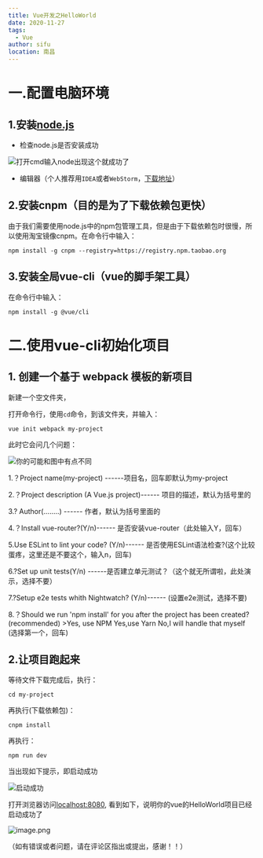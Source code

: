 ```yaml
---
title: Vue开发之HelloWorld
date: 2020-11-27
tags: 
  - Vue
author: sifu
location: 南昌
---
```


# 一.配置电脑环境

## 1.安装[node.js](http://nodejs.cn/)
- 检查node.js是否安装成功
  
![打开cmd输入node出现这个就成功了](http://upload-images.jianshu.io/upload_images/5011280-8a0afbf94891f749.png?imageMogr2/auto-orient/strip%7CimageView2/2/w/1240)

- 编辑器（个人推荐用`IDEA`或者`WebStorm`，[下载地址](https://www.jetbrains.com/)）

## 2.安装cnpm（目的是为了下载依赖包更快）

由于我们需要使用node.js中的npm包管理工具，但是由于下载依赖包时很慢，所以使用淘宝镜像cnpm。在命令行中输入：

```
npm install -g cnpm --registry=https://registry.npm.taobao.org
```

## 3.安装全局vue-cli（vue的脚手架工具）

在命令行中输入：
```
npm install -g @vue/cli
```
# 二.使用vue-cli初始化项目
## 1. 创建一个基于 webpack 模板的新项目
新建一个空文件夹，

打开命令行，使用`cd`命令，到该文件夹，并输入：
```
vue init webpack my-project
```
此时它会问几个问题：

![你的可能和图中有点不同](http://upload-images.jianshu.io/upload_images/5011280-0514885f27109cd4.png?imageMogr2/auto-orient/strip%7CimageView2/2/w/1240)


1.？Project name(my-project) ------项目名，回车即默认为my-project

2.？Project description (A Vue.js project)------ 项目的描述，默认为括号里的

3.? Author(........) ------ 作者，默认为括号里面的

4.？Install vue-router?(Y/n)------ 是否安装vue-router（此处输入Y，回车）

5.Use ESLint to lint your code? (Y/n)------ 是否使用ESLint语法检查?(这个比较蛋疼，这里还是不要这个，输入n，回车)

6.?Set up unit tests(Y/n) ------是否建立单元测试？（这个就无所谓啦，此处演示，选择不要）

7.?Setup e2e tests whith Nightwatch? (Y/n)------ (设置e2e测试，选择不要)

8.？Should we run 'npm install' for you after the project has been created?(recommended)
\>Yes, use NPM
    Yes,use Yarn
   No,I will handle that myself
(选择第一个，回车)
## 2.让项目跑起来
等待文件下载完成后，执行：
```
cd my-project
```
再执行(下载依赖包)：
```
cnpm install
```
再执行：
```
npm run dev
```
当出现如下提示，即启动成功

![启动成功](http://upload-images.jianshu.io/upload_images/5011280-d6ab02eb6f0c8a80.png?imageMogr2/auto-orient/strip%7CimageView2/2/w/1240)

打开浏览器访问[localhost:8080](http://localhost:8080/#/), 看到如下，说明你的vue的HelloWorld项目已经启动成功了

![image.png](http://upload-images.jianshu.io/upload_images/5011280-169678286787c2bf.png?imageMogr2/auto-orient/strip%7CimageView2/2/w/1240)

（如有错误或者问题，请在评论区指出或提出，感谢！！）


<Vssue :title="$title" />

